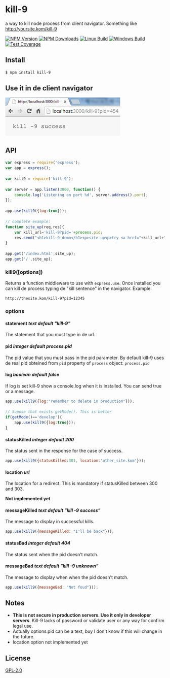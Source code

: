 # kill-9
a way to kill node process from client navigator. Something like http://yoursite.kom/kill-9

[![NPM Version][npm-image]][npm-url]
[![NPM Downloads][downloads-image]][downloads-url]
[![Linux Build][travis-image]][travis-url]
[![Windows Build][appveyor-image]][appveyor-url]
[![Test Coverage][coveralls-image]][coveralls-url]

## Install

```sh
$ npm install kill-9
```

## Use it in de client navigator

![use kill-9 as a url in the navigator](docs/chromeKill-9.png)

## API

```js
var express = require('express');
var app = express();

var kill9 = require('kill-9');

var server = app.listen(3000, function() {
    console.log('Listening on port %d', server.address().port);
});

app.use(kill9({log:true}));

// complete example: 
function site_up(req,res){
    var kill_url='kill-9?pid='+process.pid;
    res.send("<h1>kill-9 demo</h1><p>site up<p>try <a href="+kill_url+">"+kill_url+"</a>");
}

app.get('/index.html',site_up);
app.get('/',site_up);
```

### kill9([options])

Returns a function middleware to use with ``express.use``. 
Once installed you can kill de process typing de "kill sentence" in the navigator.
Example:

```url
http://thesite.kom/kill-9?pid=12345
```

### options

#### statement *text default "kill-9"*

The statement that you must type in de url. 

#### pid *integer default process.pid*

The pid value that you must pass in the pid parameter. 
By default kill-9 uses de real pid obteined from ``pid`` property of ``process`` object: ``process.pid``

#### log *boolean default false*

If log is set kill-9 show a console.log when it is installed. You can send true or a message.

```js
app.use(kill9({log:"remember to delete in production"}));

// Supose that exists getMode(). This is better
if(getMode()=='develop'){
    app.use(kill9({log:true}));
}
```

#### statusKilled *integer default 200*

The status sent in the response for the case of success.
```js
app.use(kill9({statusKilled:301, location:'other_site.kom'}));
```

#### location *url*

The location for a redirect. This is mandatory if statusKilled between 300 and 303. 

**Not implemented yet**

#### messageKilled *text default "kill -9 success"*

The message to display in successful kills. 
```js
app.use(kill9({messageKilled: "I'll be back"}));
```

#### statusBad *integer default 404*

The status sent when the pid doesn't match.

#### messageBad *text default "kill -9 unknown"*

The message to display when when the pid doesn't match.
```js
app.use(kill9({messageBad: "Not foud"}));
```

## Notes

 + **This is not secure in production servers. Use it only in developer servers**. Kill-9 lacks of password or validate user or any way for confirm legal use.
 + Actually options.pid can be a text, buy I don't know if this will change in the future. 
 + location option not implemented yet
 
## License

[GPL-2.0](LICENSE)

[npm-image]: https://img.shields.io/npm/v/kill-9.svg?style=flat
[npm-url]: https://npmjs.org/package/kill-9
[travis-image]: https://img.shields.io/travis/codenautas/kill-9/master.svg?label=linux&style=flat
[travis-url]: https://travis-ci.org/codenautas/kill-9
[appveyor-image]: https://img.shields.io/appveyor/ci/emilioplatzer/kill-9/master.svg?label=windows&style=flat
[appveyor-url]: https://ci.appveyor.com/project/emilioplatzer/kill-9
[coveralls-image]: https://img.shields.io/coveralls/emilioplatzer/kill-9/master.svg?style=flat
[coveralls-url]: https://coveralls.io/r/emilioplatzer/kill-9
[downloads-image]: https://img.shields.io/npm/dm/kill-9.svg?style=flat
[downloads-url]: https://npmjs.org/package/kill-9

